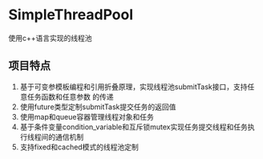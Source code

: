 # SimpleThreadPool
使用c++语言实现的线程池
## 项目特点
1. 基于可变参模板编程和引用折叠原理，实现线程池submitTask接口，支持任意任务函数和任意参数
的传递
2. 使用future类型定制submitTask提交任务的返回值
3. 使用map和queue容器管理线程对象和任务
4. 基于条件变量condition_variable和互斥锁mutex实现任务提交线程和任务执行线程间的通信机制
5. 支持fixed和cached模式的线程池定制
